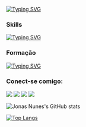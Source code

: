 [![Typing SVG](https://readme-typing-svg.demolab.com?font=Fira+Code&pause=1000&width=435&lines=Programador+Back-End+PHP)](https://git.io/typing-svg)

### Skills

[![Typing SVG](https://readme-typing-svg.demolab.com?font=Fira+Code&pause=1000&color=F7430E&width=435&lines=HTML;CSS;BOOTSTRAP;PHP;SQL)](https://git.io/typing-svg)

### Formação

[![Typing SVG](https://readme-typing-svg.demolab.com?font=Fira+Code&pause=1000&color=F7EE0C&width=435&lines=An%C3%A1lise+e+Desenvolvimento;de+Sistemas)](https://git.io/typing-svg)

### Conect-se comigo:
<a href="https://www.linkedin.com/in/jonasnunees" target="_blank"><img src="https://img.shields.io/badge/-LinkedIn-%230077B5?style=for-the-badge&logo=linkedin&logoColor=white" target="_blank"></a> 
<a href="https://instagram.com/jonasnunesjj" target="_blank"><img src="https://img.shields.io/badge/-Instagram-%23E4405F?style=for-the-badge&logo=instagram&logoColor=white" target="_blank"></a>
<a href="https://www.facebook.com/jonas.nunes.56" target="_blank"><img src="https://img.shields.io/badge/Facebook-1877F2?style=for-the-badge&logo=facebook&logoColor=white" target="_blank"></a>
<a href="https://www.twitter.com/jonas_nunees" target="blank"><img src="https://img.shields.io/badge/Twitter-1DA1F2?style=for-the-badge&logo=twitter&logoColor=white" target="_blank"></a>

![Jonas Nunes's GitHub stats](https://github-readme-stats.vercel.app/api?username=jonasnunes&show_icons=true&theme=tokyonight)

[![Top Langs](https://github-readme-stats.vercel.app/api/top-langs/?username=jonasnunes&layout=compact&hide=jupyter%20notebook,python,javascript,sass&theme=tokyonight)](https://github.com/anuraghazra/github-readme-stats)
